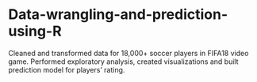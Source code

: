 # Data-wrangling-and-prediction-using-R
Cleaned and transformed data for 18,000+ soccer players in FIFA18 video game. Performed exploratory analysis, created visualizations and built prediction model for players’ rating.
